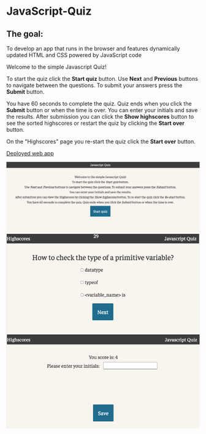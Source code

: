 # JavaScript-Quiz

## The goal:
To develop an app that runs in the browser and features dynamically updated HTML and CSS powered by JavaScript code

Welcome to the simple Javascript Quiz!

To start the quiz click the **Start quiz** button. 
Use **Next** and **Previous** buttons to navigate between the questions. To submit your answers
press the **Submit** button.

You have 60 seconds to complete the quiz. Quiz ends when you click the **Submit** button or when the time is over.
You can enter your initials and save the results. After submission you can click the **Show highscores** button to see the sorted highscores or restart the quiz by clicking the **Start over** button.

On the "Highscores" page you re-start the quiz click the **Start over** button.

[Deployed web app](https://vasylynash.github.io/JavaScript-Quiz/)

![Landing page](assets/screenshots/Landing_page.png)
![Quiz page](assets/screenshots/Quiz_page.png)
![Submission page](assets/screenshots/Submission_page.png)